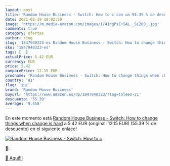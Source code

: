 ```yaml
---
layout: post
title: 'Random House Business - Switch: How to c con un 55.39 % de descuento'
date: 2021-02-19 18:02:50
image: 'https://m.media-amazon.com/images/I/41ngPsE+SAL._SL200_.jpg'
comments: true
category: ofertas
author: ring
slug: '1847940323-es Random House Business - Switch: How to change things when...'
sku: '1847940323-es'
tags: [  ]
actualPrice: 5.42 EUR
currency: EUR
price: 5.42
comparePrice: 12.15 EUR
prodname: 'Random House Business - Switch: How to change things when change is hard'
country: 'es'
flag: '🇪🇸'
brand: 'Random House Business'
buyurl: 'https://www.amazon.es/dp/1847940323/?tag=tolees-21'
descuento: '55.39'
average: '9.458'
---
```


En este momento está [Random House Business - Switch: How to change things when change is hard](https://www.amazon.es/dp/1847940323/?tag=tolees-21) a 5.42 EUR (original: 12.15 EUR) (55.39 %  de descuento) en el siguiente enlace!

[![Random House Business - Switch: How to c](https://m.media-amazon.com/images/I/41ngPsE+SAL._SL200_.jpg)](https://www.amazon.es/dp/1847940323/?tag=tolees-21)

🔎:


[🛒 Aquí!!!](https://www.amazon.es/dp/1847940323/?tag=tolees-21)

